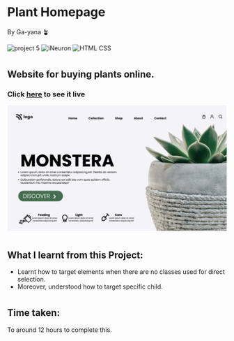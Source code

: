 # Plant Homepage
By Ga-yana  :potted_plant:

![project 5](https://img.shields.io/badge/Project%20-6-brightgreen) ![iNeuron](https://img.shields.io/badge/iNeuron-FullStack-green)
![HTML CSS](https://img.shields.io/badge/HTML-CSS-yellowgreen)  
#

## Website for buying plants online.

### Click [here](https://buymonstera.netlify.app/) to see it live

![Homepage](./photos/Screenshot%202022-08-05%20at%205.28.16%20PM.png)
# 

## What I learnt from this Project:

- Learnt how to target elements when there are no classes used for direct selection.
- Moreover, understood how to target specific child.

#
## Time taken:
 To around 12 hours to complete this.
# 
